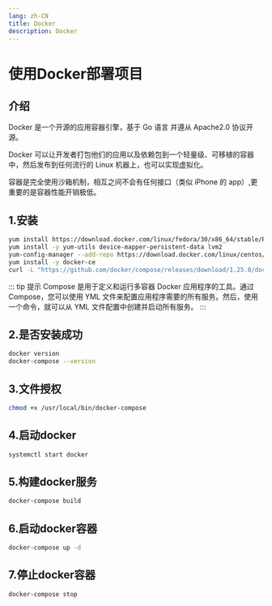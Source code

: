 ```yaml
---
lang: zh-CN
title: Docker
description: Docker
---
```


# 使用Docker部署项目

## 介绍
Docker 是一个开源的应用容器引擎，基于 Go 语言 并遵从 Apache2.0 协议开源。

Docker 可以让开发者打包他们的应用以及依赖包到一个轻量级、可移植的容器中，然后发布到任何流行的 Linux 机器上，也可以实现虚拟化。

容器是完全使用沙箱机制，相互之间不会有任何接口（类似 iPhone 的 app）,更重要的是容器性能开销极低。

## 1.安装
``` sh
yum install https://download.docker.com/linux/fedora/30/x86_64/stable/Packages/containerd.io-1.2.6-3.3.fc30.x86_64.rpm
yum install -y yum-utils device-mapper-persistent-data lvm2
yum-config-manager --add-repo https://download.docker.com/linux/centos/docker-ce.repo
yum install -y docker-ce
curl -L "https://github.com/docker/compose/releases/download/1.25.0/docker-compose-$(uname -s)-$(uname -m)" -o /usr/local/bin/docker-compose
```

::: tip 提示
Compose 是用于定义和运行多容器 Docker 应用程序的工具。通过 Compose，您可以使用 YML 文件来配置应用程序需要的所有服务。然后，使用一个命令，就可以从 YML 文件配置中创建并启动所有服务。
:::

## 2.是否安装成功
``` sh
docker version
docker-compose --version
```

## 3.文件授权
``` sh
chmod +x /usr/local/bin/docker-compose
```

## 4.启动docker
``` sh
systemctl start docker
```

## 5.构建docker服务
``` sh
docker-compose build
```

## 6.启动docker容器
``` sh
docker-compose up -d
```

## 7.停止docker容器
``` sh
docker-compose stop
```